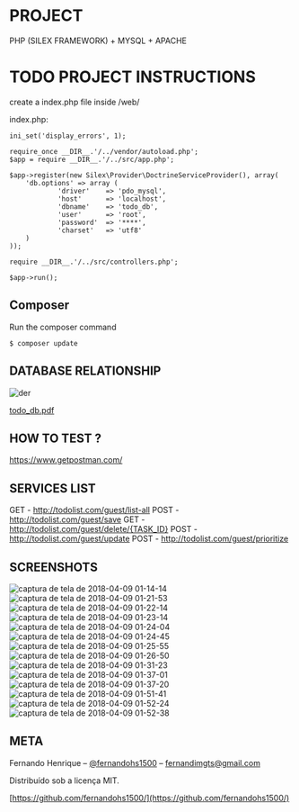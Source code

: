 PROJECT 
==============
PHP (SILEX FRAMEWORK) + MYSQL + APACHE 

TODO PROJECT INSTRUCTIONS
==============

create a index.php file inside /web/

index.php:

    ini_set('display_errors', 1);

    require_once __DIR__.'/../vendor/autoload.php';
    $app = require __DIR__.'/../src/app.php';

    $app->register(new Silex\Provider\DoctrineServiceProvider(), array(
        'db.options' => array (
                'driver'    => 'pdo_mysql',
                'host'      => 'localhost',
                'dbname'    => 'todo_db',
                'user'      => 'root',
                'password'  => '****',
                'charset'   => 'utf8'
        )
    ));

    require __DIR__.'/../src/controllers.php';

    $app->run();


Composer
----------------------------

Run the composer command

    $ composer update


DATABASE RELATIONSHIP
----------------------------
![der](https://user-images.githubusercontent.com/1281429/38481143-ae9f9250-3b9f-11e8-8518-4a7daf9cdf38.jpg)

[todo_db.pdf](https://github.com/fernandohs1500/todolist/files/1888596/todo_db.pdf)

HOW TO TEST ?
----------------------------

https://www.getpostman.com/

SERVICES LIST
----------------------------

GET  - http://todolist.com/guest/list-all
POST - http://todolist.com/guest/save
GET - http://todolist.com/guest/delete/{TASK_ID}
POST - http://todolist.com/guest/update
POST - http://todolist.com/guest/prioritize

SCREENSHOTS
----------------------------


![captura de tela de 2018-04-09 01-14-14](https://user-images.githubusercontent.com/1281429/38481147-b7e01b50-3b9f-11e8-99b4-e27f8bdcaded.png)
![captura de tela de 2018-04-09 01-21-53](https://user-images.githubusercontent.com/1281429/38481148-b805e916-3b9f-11e8-9a0f-e1533b6f92a4.png)
![captura de tela de 2018-04-09 01-22-14](https://user-images.githubusercontent.com/1281429/38481149-b82d4bfa-3b9f-11e8-842f-56e0b8191c9f.png)
![captura de tela de 2018-04-09 01-23-14](https://user-images.githubusercontent.com/1281429/38481150-b8657dae-3b9f-11e8-9b14-c268e17d2538.png)
![captura de tela de 2018-04-09 01-24-04](https://user-images.githubusercontent.com/1281429/38481151-b8a4c018-3b9f-11e8-8e5a-b8530f2355cf.png)
![captura de tela de 2018-04-09 01-24-45](https://user-images.githubusercontent.com/1281429/38481152-b8caef9a-3b9f-11e8-947c-1b914f14c63a.png)
![captura de tela de 2018-04-09 01-25-55](https://user-images.githubusercontent.com/1281429/38481153-b94125de-3b9f-11e8-9be4-1f038e24ec0b.png)
![captura de tela de 2018-04-09 01-26-50](https://user-images.githubusercontent.com/1281429/38481154-b9bdebbe-3b9f-11e8-885b-fc304e4dc78f.png)
![captura de tela de 2018-04-09 01-31-23](https://user-images.githubusercontent.com/1281429/38481155-b9e3247e-3b9f-11e8-803b-ceea99ea2361.png)
![captura de tela de 2018-04-09 01-37-01](https://user-images.githubusercontent.com/1281429/38481156-ba525a60-3b9f-11e8-928e-6c3fae6372f2.png)
![captura de tela de 2018-04-09 01-37-20](https://user-images.githubusercontent.com/1281429/38481158-bac47c12-3b9f-11e8-8676-95b8040e360f.png)
![captura de tela de 2018-04-09 01-51-41](https://user-images.githubusercontent.com/1281429/38481159-baeb8028-3b9f-11e8-8f3f-fe17c5e14c0c.png)
![captura de tela de 2018-04-09 01-52-24](https://user-images.githubusercontent.com/1281429/38481160-bb5debf4-3b9f-11e8-9e32-ac2d969a015e.png)
![captura de tela de 2018-04-09 01-52-38](https://user-images.githubusercontent.com/1281429/38481161-bb895ab4-3b9f-11e8-8d50-508e0cb80ce7.png)


META
----------------------------

Fernando Henrique – [@fernandohs1500](https://www.linkedin.com/in/fernandohs1500/) – fernandimgts@gmail.com

Distribuído sob a licença MIT.

[https://github.com/fernandohs1500/](https://github.com/fernandohs1500/)